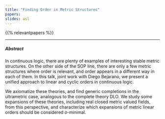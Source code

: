 ```yaml
---
title: "Finding Order in Metric Structures" 
papers:
slides: asl
---
```



{{% relevantpapers %}}


---

##### Abstract

In continuous logic, there are plenty of examples of interesting stable metric structures.
On the other side of the SOP line, there are only a few metric structures where order is relevant, and order appears in a different way in each of them.
In this talk, joint work with Diego Bejarano, we present a unified approach to linear and cyclic orders in continuous logic.

We axiomatize these theories, and find generic completions in the ultrametric case, analogous to the complete theory DLO.
We study some expansions of these theories, including real closed metric valued fields, from this perspective,
and characterize which expansions of metric linear orders should be considered $o$-minimal.